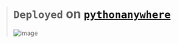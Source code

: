 ># `Deployed` on [`pythonanywhere`](https://www.pythonanywhere.com/)
>
>![image](https://github.com/imvickykumar999/Portfolio.django/assets/50515418/18dd8770-f4b3-4757-97bc-0f186286a0e4)
